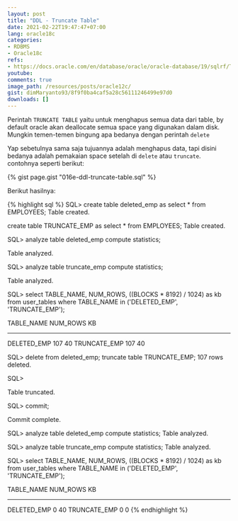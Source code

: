 ```yaml
---
layout: post
title: "DDL - Truncate Table"
date: 2021-02-22T19:47:47+07:00
lang: oracle18c
categories:
- RDBMS
- Oracle18c
refs: 
- https://docs.oracle.com/en/database/oracle/oracle-database/19/sqlrf/TRUNCATE-TABLE.html#GUID-B76E5846-75B5-4876-98EC-439E15E4D8A4
youtube: 
comments: true
image_path: /resources/posts/oracle12c/
gist: dimMaryanto93/8f9f0ba4caf5a28c56111246499e97d0
downloads: []
---
```


Perintah `TRUNCATE TABLE` yaitu untuk menghapus semua data dari table, by default oracle akan deallocate semua space yang digunakan dalam disk. Mungkin temen-temen bingung apa bedanya dengan perintah `delete`

Yap sebetulnya sama saja tujuannya adalah menghapus data, tapi disini bedanya adalah pemakaian space setelah di `delete` atau `truncate`. contohnya seperti berikut:

{% gist page.gist "016e-ddl-truncate-table.sql" %}

Berikut hasilnya:

{% highlight sql %}
SQL> create table deleted_emp as
select *
from EMPLOYEES;
Table created.

create table TRUNCATE_EMP as
select *
from EMPLOYEES;
Table created.

SQL> analyze table deleted_emp compute statistics;

Table analyzed.

SQL> analyze table truncate_emp compute statistics;

Table analyzed.

SQL> select TABLE_NAME, NUM_ROWS, ((BLOCKS * 8192) / 1024) as kb
from user_tables
where TABLE_NAME in ('DELETED_EMP', 'TRUNCATE_EMP');

TABLE_NAME              NUM_ROWS         KB
---------------------   ---------- ----------
DELETED_EMP             107         40
TRUNCATE_EMP            107         40


SQL> delete from deleted_emp;
truncate table TRUNCATE_EMP;
107 rows deleted.

SQL>

Table truncated.

SQL> commit;

Commit complete.

SQL> analyze table deleted_emp compute statistics;
Table analyzed.

SQL> analyze table truncate_emp compute statistics;
Table analyzed.

SQL> select TABLE_NAME, NUM_ROWS, ((BLOCKS * 8192) / 1024) as kb
from user_tables
where TABLE_NAME in ('DELETED_EMP', 'TRUNCATE_EMP');

TABLE_NAME            NUM_ROWS         KB
--------------------- ---------- ----------
DELETED_EMP           0          40
TRUNCATE_EMP          0           0
{% endhighlight %}
